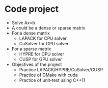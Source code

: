 # Code project
- Solve Ax=b
- A could be a dense or sparse matrix
- For a dense matrix
    - LAPACK for CPU solver
    - CuSolver for GPU solver
- For a sparse matrix
    - HYPRE for CPU solver
    - CUSP for GPU solver
- Objectives of the project
    - Practice LAPACK/HYPRE/CuSolver/CUSP
    - Practice of CMake with cuda
    - Practice of unit-test using C++11
